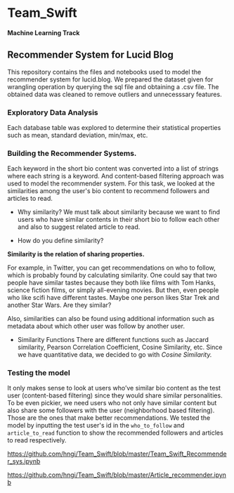 # Team_Swift 
#### Machine Learning Track

## Recommender System for Lucid Blog
This repository contains the files and notebooks used to model the recommender system for lucid.blog.
We prepared the dataset given for wrangling operation by querying the sql file and obtaining a .csv file.
The obtained data was cleaned to remove outliers and unnecesssary features.

### Exploratory Data Analysis
Each database table was explored to determine their statistical properties such as mean, standard deviation, min/max, etc.

### Building the Recommender Systems.
Each keyword in the short bio content was converted into a list of strings where each string is a keyword. And content-based filtering approach was used to model the recommender system. For this task, we looked at the similarities among the user's bio content to recommend followers and articles to read. 

* Why similarity?
We must talk about similarity because we want to find users who have similar contents in their short bio to follow each other and also to suggest related article to read.

* How do you define similarity?

**Similarity is the relation of sharing properties.**

For example, in Twitter, you can get recommendations on who to follow, which is probably found by calculating similarity. One could
say that two people have similar tastes because they both like films with Tom Hanks, science fiction films, or simply all-evening movies. But then, even people who like scifi have different tastes. Maybe one person likes Star Trek and another Star Wars. Are they similar?

Also, similarities can also be found using additional information such as metadata about which other user was follow by another user.

* Similarity Functions
There are different functions such as Jaccard similarity, Pearson Correlation Coefficient, Cosine Similarity, etc.
Since we have quantitative data, we decided to go with *Cosine Similarity.*


### Testing the model
It only makes sense to look at users who’ve similar bio content as the test user (content-based filtering) since they would share similar personalities. To be even pickier, we need users who not only have similar content but also share some followers with the user (neighborhood based filtering). Those are the ones that make better recommendations.
We tested the model by inputting the test user's id in the ```who_to_follow``` and ```article_to_read``` function to show the recommended followers and articles to read respectively.


https://github.com/hngi/Team_Swift/blob/master/Team_Swift_Recommender_sys.ipynb

https://github.com/hngi/Team_Swift/blob/master/Article_recommender.ipynb
